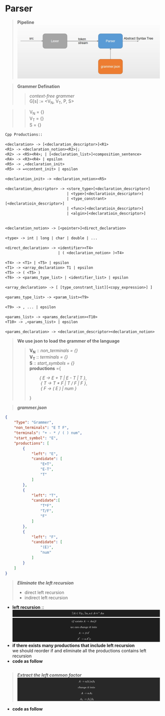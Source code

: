 # Parser
> **Pipeline**
![](workstream.jpg)

> **Grammer Defination**
>>*context-free grammer* \
G[s] := <V<sub>N</sub>, V<sub>T</sub>, P, S>

>>V<sub>N</sub> = {} \
V<sub>T</sub> = {} \
S = {}


    Cpp Productions::

    <declaration> -> [<declaration_descriptor>]<R1>
    <R1> -> <declaration_notion><R2>|;
    <R2> -> <R5><R4>; | [<declaration_list>]<composition_sentence>
    <R4> -> <R3><R4> | epsilon 
    <R5> -> ,<declaration_init>
    <R5> -> =<content_init> | epsilon 

    <declaration_init> -> <declaration_notion><R5>

    <declaration_descriptor> -> <store_type>[<declaration_descriptor>]
                                | <type>[<declaratioin_descriptor>]
                                | <type_constrant>[<declaratioin_descriptor>]
                                | <func>[<declaratioin_descriptor>]
                                | <algin>[<declaratioin_descriptor>]


    <declaration_notion> -> [<pointer>]<direct_declaration>

    <type> -> int | long | char | double | ...

    <direct_declaration> -> <identifier><T4>
                            | ( <declaration_notion> )<T4>

    <T4> -> <T1> | <T5> | epsilon
    <T1> -> <array_declaration> T1 | epsilon
    <T5> -> ( <T5> )
    <T6> -> <params_type_list> | <identifier_list> | epsilon

    <array_declaration> -> [ [type_constrant_list][<copy_expression>] ]

    <params_type_list> -> <param_list><T9>

    <T9> -> , ... | epsilon

    <params_list> -> <params_declaration><T10>
    <T10> -> ,<params_list> | epsilon

    <params_declaration> -> <declaration_descriptor><declaration_notion>


> **We use json to load the grammer of the language** 
>> **V<sub>N</sub>** :: *non_terminals = {}* \
>> **V<sub>T</sub>** :: *terminals = {}* \
>> **S** :: *start_symbols = {}* \
>> **productions** ={
>>          <p>&emsp; &emsp;*{ E -> E + T | E - T | T }*, \
>> &emsp; &emsp;            *{ T -> T * F | T / F | F }*, \
>> &emsp; &emsp;            *{ F -> ( E ) | num }*</p>
    }  

> ***grammer.json***
```json
{
    "Type": "Grammer",
    "non_terminals": "E T F",
    "terminals": "+ - * / ( ) num",
    "start_symbol": "E",
    "productions": [
        {
            "left": "E",
            "candidate": [
                "E+T",
                "E-T",
                "T"
            ]
        },
        {
            "left": "T",
            "candidate":[
                "T*F",
                "T/F",
                "F"
            ]
        },
        {
            "left": "F",
            "candidate": [
                "(E)",
                "num"
            ]
        }
    ]
}
```

> ***Eliminate the left recursion***
> - direct left recursion
> - indirect left recursion
-
    **left recursion** ::
    ![fomula](1.jpg)
    ![fomula](2.jpg)
- 
  **if there exists many productions that include left recursion** \
  we should reorder if and eliminate all the productions contains left recursion 
- **code as follow**
    ```

    ```
> ***Extract the left common factor***
![fomula](3.jpg)
- **code as follow**
    ```

    ```
